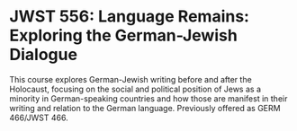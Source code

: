 # JWST 556: Language Remains: Exploring the German-Jewish Dialogue

This course explores German-Jewish writing before and after the Holocaust, focusing on the social and political position of Jews as a minority in German-speaking countries and how those are manifest in their writing and relation to the German language. Previously offered as GERM 466/JWST 466.